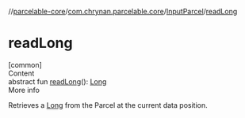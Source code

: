 //[parcelable-core](../../index.md)/[com.chrynan.parcelable.core](../index.md)/[InputParcel](index.md)/[readLong](read-long.md)



# readLong  
[common]  
Content  
abstract fun [readLong](read-long.md)(): [Long](https://kotlinlang.org/api/latest/jvm/stdlib/kotlin/-long/index.html)  
More info  


Retrieves a [Long](https://kotlinlang.org/api/latest/jvm/stdlib/kotlin/-long/index.html) from the Parcel at the current data position.

  



